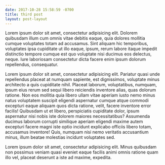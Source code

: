 ```yaml
---
date: 2017-10-28 15:58:59 -0700
title: third post
layout: post-layout
---
```


Lorem ipsum dolor sit amet, consectetur adipisicing elit. Dolorem quibusdam illum cum omnis vitae debitis eaque, quia dolores mollitia cumque voluptates totam ad accusamus. Sint aliquam hic temporibus, voluptates ipsa cupiditate ut illo eaque, ipsum, rerum labore itaque impedit distinctio tempore cumque est quo voluptate nisi ducimus eos delectus, neque. Iure laboriosam consectetur dicta facere enim ipsum dolorum repellendus, consequatur.

Lorem ipsum dolor sit amet, consectetur adipisicing elit. Pariatur quasi unde repellendus placeat at numquam sapiente, est dignissimos, voluptate minus architecto a quis cupiditate nihil. Placeat laborum, voluptatibus, numquam, ipsum eius rerum sed sequi libero reiciendis inventore alias, quas dolorum ratione. Non eos mollitia quia libero ullam vitae aperiam iusto nemo minus natus voluptatem suscipit eligendi aspernatur cumque atque commodi excepturi eaque aliquam quos dicta ratione, velit, facere inventore error facilis! Quibusdam ut et libero, perspiciatis cupiditate dolor, ipsum aspernatur nisi nobis iste dolorem maiores necessitatibus? Assumenda ducimus laborum corrupti similique aperiam eligendi maxime autem excepturi facere magni iste optio incidunt explicabo officiis libero totam, accusamus inventore! Quis, numquam nisi nemo veritatis accusantium minus, illum beatae molestias incidunt voluptates sed.

Lorem ipsum dolor sit amet, consectetur adipisicing elit. Minus quibusdam non possimus veniam quasi eveniet eaque facilis animi omnis ratione quam illo vel, placeat deserunt a iste ad maxime, expedita.
